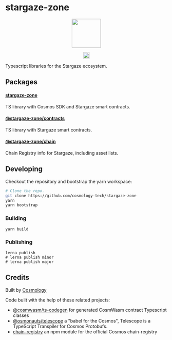 # stargaze-zone

<p align="center" width="100%">
    <img height="90" src="https://user-images.githubusercontent.com/545047/184694732-f4a3d397-14fb-415a-9562-a532f510f812.png" />
</p>

<p align="center" width="100%">
   <a href="https://github.com/cosmology-tech/stargaze-zone/blob/main/LICENSE"><img height="20" src="https://img.shields.io/badge/license-MIT-blue.svg"></a>
</p>

Typescript libraries for the Stargaze ecosystem.

## Packages

#### [stargaze-zone](packages/stargaze-zone)

TS library with Cosmos SDK and Stargaze smart contracts.

#### [@stargaze-zone/contracts](packages/contracts)

TS library with Stargaze smart contracts.

#### [@stargaze-zone/chain](packages/chain)

Chain Registry info for Stargaze, including asset lists.

## Developing

Checkout the repository and bootstrap the yarn workspace:

```sh
# Clone the repo.
git clone https://github.com/cosmology-tech/stargaze-zone
yarn
yarn bootstrap
```

### Building

```sh
yarn build
```
### Publishing

```
lerna publish
# lerna publish minor
# lerna publish major
```
## Credits

Built by [Cosmology](https://github.com/cosmology-tech)

Code built with the help of these related projects:

* [@cosmwasm/ts-codegen](https://github.com/CosmWasm/ts-codegen) for generated CosmWasm contract Typescript classes
* [@osmonauts/telescope](https://github.com/osmosis-labs/telescope) a "babel for the Cosmos", Telescope is a TypeScript Transpiler for Cosmos Protobufs.
* [chain-registry](https://github.com/cosmology/chain-registry) an npm module for the official Cosmos chain-registry